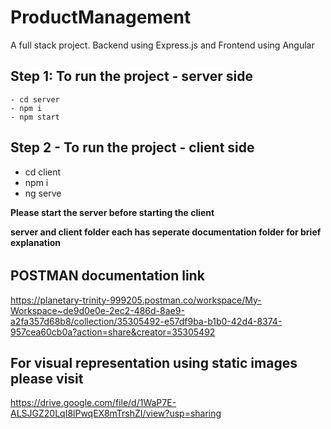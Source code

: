 # ProductManagement

A full stack project. Backend using Express.js and Frontend using Angular

## Step 1: To run the project - server side

    - cd server
    - npm i
    - npm start

## Step 2 - To run the project - client side

- cd client
- npm i
- ng serve

**Please start the server before starting the client**

**server and client folder each has seperate documentation folder for brief explanation**

######

## POSTMAN documentation link

https://planetary-trinity-999205.postman.co/workspace/My-Workspace~de9d0e0e-2ec2-486d-8ae9-a2fa357d68b8/collection/35305492-e57df9ba-b1b0-42d4-8374-957cea60cb0a?action=share&creator=35305492

## For visual representation using static images please visit

https://drive.google.com/file/d/1WaP7E-ALSJGZ20LqI8lPwqEX8mTrshZI/view?usp=sharing

######
